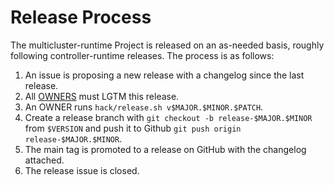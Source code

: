 # Release Process

The multicluster-runtime Project is released on an as-needed basis, roughly 
following controller-runtime releases. The process is as follows:

1. An issue is proposing a new release with a changelog since the last release.
1. All [OWNERS](OWNERS) must LGTM this release. 
1. An OWNER runs `hack/release.sh v$MAJOR.$MINOR.$PATCH`.
1. Create a release branch with `git checkout -b release-$MAJOR.$MINOR` from `$VERSION`
   and push it to Github `git push origin release-$MAJOR.$MINOR`.
1. The main tag is promoted to a release on GitHub with the changelog attached.
1. The release issue is closed.

